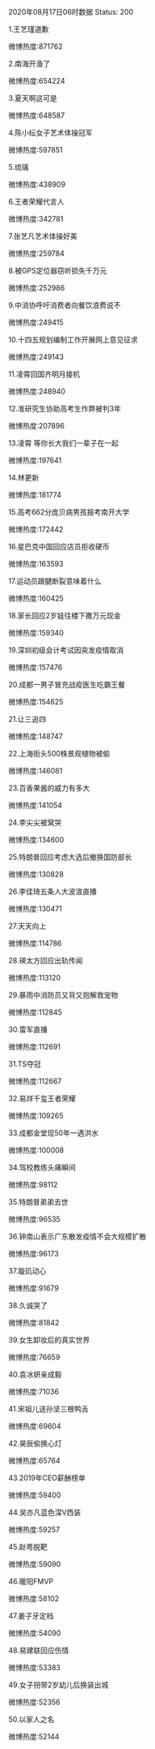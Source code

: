 2020年08月17日06时数据
Status: 200

1.王艺瑾道歉

微博热度:871762

2.南海开渔了

微博热度:654224

3.夏天啊这可是

微博热度:648587

4.陈小纭女子艺术体操冠军

微博热度:597851

5.琉璃

微博热度:438909

6.王者荣耀代言人

微博热度:342781

7.张艺凡艺术体操好美

微博热度:259784

8.被GPS定位器窃听损失千万元

微博热度:252986

9.中消协呼吁消费者向餐饮浪费说不

微博热度:249415

10.十四五规划编制工作开展网上意见征求

微博热度:249143

11.凌霄回国齐明月接机

微博热度:248940

12.准研究生协助高考生作弊被判3年

微博热度:207896

13.凌霄 等你长大我们一辈子在一起

微博热度:197641

14.林更新

微博热度:181774

15.高考662分庞贝病男孩报考南开大学

微博热度:172442

16.星巴克中国回应店员拒收硬币

微博热度:163593

17.运动员跟腱断裂意味着什么

微博热度:160425

18.家长回应2岁娃往楼下撒万元现金

微博热度:159340

19.深圳初级会计考试因突发疫情取消

微博热度:157476

20.成都一男子冒充战疫医生吃霸王餐

微博热度:154625

21.让三追四

微博热度:148747

22.上海街头500株景观植物被偷

微博热度:146081

23.百香果酱的威力有多大

微博热度:141054

24.李尖尖被窝哭

微博热度:134600

25.特朗普回应考虑大选后撤换国防部长

微博热度:130828

26.李佳琦五条人大波浪直播

微博热度:130471

27.天天向上

微博热度:114786

28.瑛太方回应出轨传闻

微博热度:113120

29.暴雨中消防员又背又抱解救宠物

微博热度:112845

30.雷军直播

微博热度:112691

31.TS夺冠

微博热度:112667

32.易烊千玺王者荣耀

微博热度:109265

33.成都金堂现50年一遇洪水

微博热度:100008

34.驾校教练头痛瞬间

微博热度:98112

35.特朗普弟弟去世

微博热度:96535

36.钟南山表示广东散发疫情不会大规模扩散

微博热度:96173

37.璇玑动心

微博热度:91679

38.久诚哭了

微博热度:81842

39.女生卸妆后的真实世界

微博热度:76659

40.袁冰妍亲成毅

微博热度:71036

41.宋祖儿送孙坚三根鸭舌

微博热度:69604

42.昊辰偷换心灯

微博热度:65764

43.2019年CEO薪酬榜单

微博热度:59400

44.吴亦凡蓝色深V西装

微博热度:59257

45.赵粤脱靶

微博热度:59090

46.暖阳FMVP

微博热度:58102

47.姜子牙定档

微博热度:54090

48.易建联回应伤情

微博热度:53383

49.女子拐带2岁幼儿后换装出城

微博热度:52356

50.以家人之名

微博热度:52144

